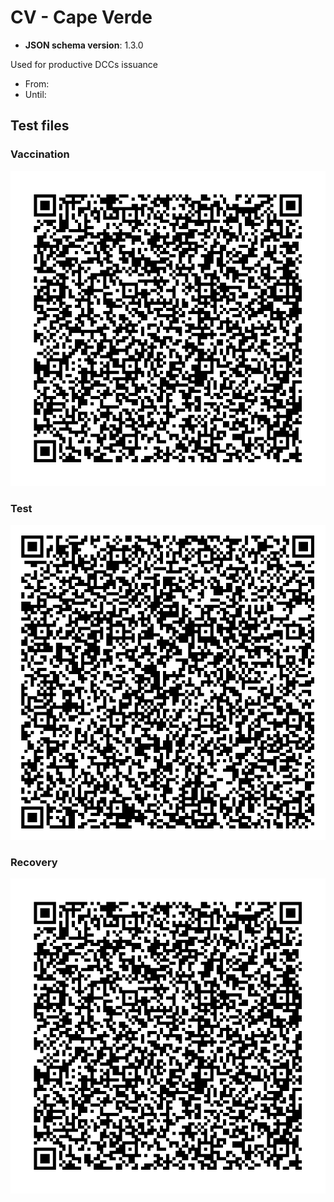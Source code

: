 # CV - Cape Verde

* **JSON schema version**: 1.3.0

Used for productive DCCs issuance
* From:
* Until:

## Test files

### Vaccination

![VAC](VAC.png)

### Test

![TEST](TEST.png)


### Recovery

![REC](REC.png)